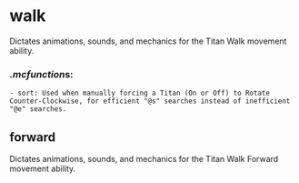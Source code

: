 # walk
Dictates animations, sounds, and mechanics for the Titan Walk movement ability.

### *.mcfunction*s:
    - sort: Used when manually forcing a Titan (On or Off) to Rotate Counter-Clockwise, for efficient "@s" searches instead of inefficient "@e" searches.

## forward
Dictates animations, sounds, and mechanics for the Titan Walk Forward movement ability.
